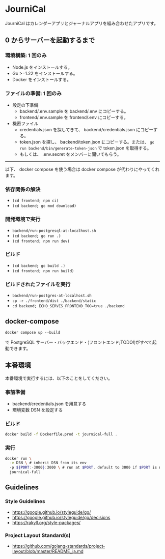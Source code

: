 # JourniCal

JourniCal はカレンダーアプリとジャーナルアプリを組み合わせたアプリです。

## 0 からサーバーを起動するまで

### 環境構築: 1 回のみ

- Node.js をインストールする。
- Go >=1.22 をインストールする。
- Docker をインストールする。

### ファイルの準備: 1 回のみ

- 設定の下準備
  - backend/.env.sample を backend/.env にコピーする。
  - frontend/.env.sample を frontend/.env にコピーする。
- 機密ファイル
  - credentials.json を探してきて、 backend/credentials.json にコピーする。
  - token.json を探し、 backend/token.json にコピーする。または、 `go run backend/bin/generate-token-json` で token.json を取得する。
  - もしくは、 .env.secret をメンバーに聞いてもらう。

---

以下、 docker compose を使う場合は docker compose が代わりにやってくれます。

### 依存関係の解決

- `(cd frontend; npm ci)`
- `(cd backend; go mod download)`

### 開発環境で実行

- `backend/run-postgresql-at-localhost.sh`
- `(cd backend; go run .)`
- `(cd frontend; npm run dev)`

### ビルド

- `(cd backend; go build .)`
- `(cd frontend; npm run build)`

### ビルドされたファイルを実行

- `backend/run-postgres-at-localhost.sh`
- `cp -r ./frontend/dist ./backend/static`
- `cd backend; ECHO_SERVES_FRONTEND_TOO=true ./backend`

## docker-compose

```
docker compose up --build
```

で PostgreSQL サーバー・バックエンド・(フロントエンド;TODO!)がすべて起動できます。

## 本番環境

本番環境で実行するには、以下のことをしてください。

### 事前準備

- backend/credentials.json を用意する
- 環境変数 DSN を設定する

### ビルド

```sh
docker build -f Dockerfile.prod -t journical-full .
```

### 実行

```sh
docker run \
  -e DSN \ # inherit DSN from its env
  -p ${PORT:-3000}:3000 \ # run at $PORT, default to 3000 if $PORT is not set
  journical-full
```

## Guidelines

### Style Guidelines

- <https://google.github.io/styleguide/go/>
- <https://google.github.io/styleguide/go/decisions>
- <https://rakyll.org/style-packages/>

### Project Layout Standard(s)

- <https://github.com/golang-standards/project-layout/blob/master/README_ja.md>
